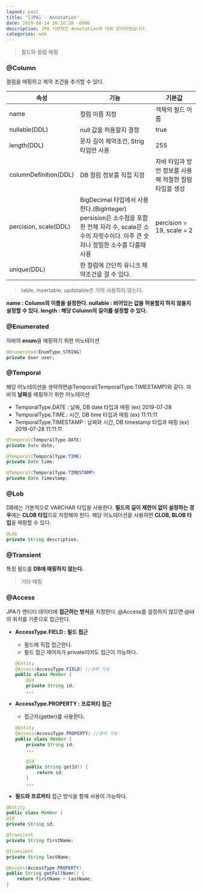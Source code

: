 ```yaml
---
layout: post
title: "[JPA] - Annotation"
date: 2019-08-14 20:18:28 -0900
description: JPA 기본적인 Annotation에 대해 정리하였습니다.
categories: web
---
```


<blockquote>필드와 컬럼 매핑</blockquote>

### @Column
컬럼을 매핑하고 제약 조건을 추가할 수 있다.

| 속성 | 기능 | 기본값 |
|--|--|--|
| name | 컬럼 이름 지정 | 객체의 필드 이름 |
| nullable(DDL) | null 값을 허용할지 결정 | true |
| length(DDL) | 문자 길이 제약조건, Strig 타입만 사용 | 255 |
| columnDefinition(DDL) | DB 컬럼 정보를 직접 지정 | 자바 타입과 방언 정보를 사용해 적절한 컬럼 타입을 생성 |
| percision, scale(DDL) | BigDecimal 타입에서 사용한다.(BigInteger) persision은 소수점을 포함한 전체 자리 수, scale은 소수의 자릿수이다. 아주 큰 숫자나 정밀한 소수를 다룰때 사용 | percision = 19, scale = 2 |
| unique(DDL) | 한 컬럼에 간단히 유니크 제약조건을 걸 수 있다. |  |

> table, insertable, updatable은 거의 사용하지 않는다.

**name : Column의 이름을 설정한다.
nullable : 비어있는 값을 허용할지 하지 않을지 설정할 수 있다.
length : 해당 Column의 길이를 설정할 수 있다.**
	
### @Enumerated
	
자바의 **enum**을 매핑하기 위한 어노테이션

```java
@Enumerated(EnumType.STRING)
private User user;
```

### @Temporal

해당 어노테이션을 생략하면@Temporal(TemporalType.TIMESTAMP)와 같다.
자바의 **날짜**를 매핑하기 위한 어노테이션

* TemporalType.DATE : 날짜, DB date 타입과 매핑 (ex) 2019-07-28
* TemporalType.TIME : 시간, DB time 타입과 매핑 (ex) 11:11:11
* TemporalType.TIMESTAMP : 날짜와 시간, DB timestamp 타입과 매핑 (ex) 2019-07-28 11:11:11

```java
@Temporal(TemporalType.DATE)
private Date date;

@Temporal(TemporalType.TIME)
private Date time;

@Temporal(TemporalType.TIMESTAMP)
private Date timestamp;
```

### @Lob

DB에는 기본적으로 VARCHAR 타입을 사용한다.
**필드의 길이 제한이 없이 설정하는 경우**에는 **CLOB 타입**으로 저장해야 한다.
해당 어노테이션을 사용하면 **CLOB, BLOB 타입**을 매핑할 수 있다.

```java
@Lob
private String description;
```

### @Transient
    
특정 필드를 **DB에 매핑하지 않는다.**

<blockquote>기타 매핑</blockquote>

### @Access
    
JPA가 엔티티 데이터에 **접근하는 방식**을 지정한다.
@Access를 설정하지 않으면 @Id의 위치를 기준으로 접근한다.

* **AccessType.FIELD : 필드 접근**
    - 필드에 직접 접근한다.
    - 필드 접근 제어자가 private이어도 접근이 가능하다.

    ```java
    @Entity
    @Access(AccessType.FIELD) //생략 가능
    public class Member {
        @Id
        private String id;
        ...
    ```

* **AccessType.PROPERTY : 프로퍼티 접근**
    - 접근자(getter)를 사용한다.

    ```java
    @Entity
    @Access(AccessType.PROPERTY) //생략 가능
    public class Member {
        private String id;
        ...
        
        @Id
        public String getId() {
            return id;
        }
        ...
    ```

* **필드와 프로퍼티** 접근 방식을 함께 사용이 가능하다.

```java
@Entity
public class Member {
@Id
private String id;

@Transient
private String firstName;

@Transient
private String lastName;

@Access(AccessType.PROPERTY)
public String getFullName() {
    return firstName + lastName;
}
```